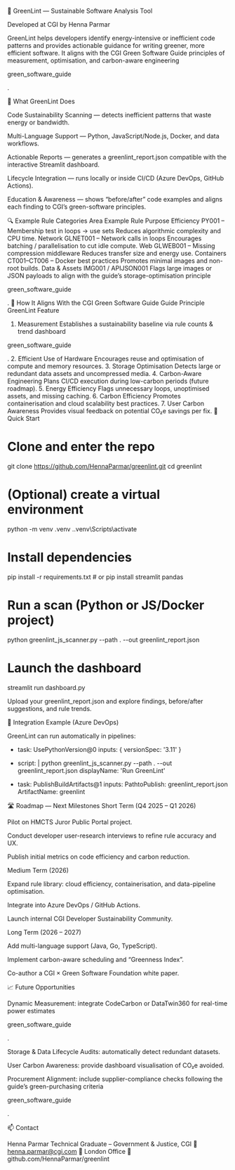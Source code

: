 🌿 GreenLint — Sustainable Software Analysis Tool

Developed at CGI by Henna Parmar

GreenLint helps developers identify energy-intensive or inefficient code patterns and provides actionable guidance for writing greener, more efficient software.
It aligns with the CGI Green Software Guide principles of measurement, optimisation, and carbon-aware engineering

green_software_guide

.

🧩 What GreenLint Does

Code Sustainability Scanning — detects inefficient patterns that waste energy or bandwidth.

Multi-Language Support — Python, JavaScript/Node.js, Docker, and data workflows.

Actionable Reports — generates a greenlint_report.json compatible with the interactive Streamlit dashboard.

Lifecycle Integration — runs locally or inside CI/CD (Azure DevOps, GitHub Actions).

Education & Awareness — shows “before/after” code examples and aligns each finding to CGI’s green-software principles.

🔍 Example Rule Categories
Area	Example Rule	Purpose
Efficiency	PY001 – Membership test in loops → use sets	Reduces algorithmic complexity and CPU time.
Network	GLNET001 – Network calls in loops	Encourages batching / parallelisation to cut idle compute.
Web	GLWEB001 – Missing compression middleware	Reduces transfer size and energy use.
Containers	CT001–CT006 – Docker best practices	Promotes minimal images and non-root builds.
Data & Assets	IMG001 / APIJSON001	Flags large images or JSON payloads to align with the guide’s storage-optimisation principle

green_software_guide

.
🧠 How It Aligns With the CGI Green Software Guide
Guide Principle	GreenLint Feature
1. Measurement	Establishes a sustainability baseline via rule counts & trend dashboard

green_software_guide

.
2. Efficient Use of Hardware	Encourages reuse and optimisation of compute and memory resources.
3. Storage Optimisation	Detects large or redundant data assets and uncompressed media.
4. Carbon-Aware Engineering	Plans CI/CD execution during low-carbon periods (future roadmap).
5. Energy Efficiency	Flags unnecessary loops, unoptimised assets, and missing caching.
6. Carbon Efficiency	Promotes containerisation and cloud scalability best practices.
7. User Carbon Awareness	Provides visual feedback on potential CO₂e savings per fix.
🚀 Quick Start
# Clone and enter the repo
git clone https://github.com/HennaParmar/greenlint.git
cd greenlint

# (Optional) create a virtual environment
python -m venv .venv
.\.venv\Scripts\activate

# Install dependencies
pip install -r requirements.txt   # or pip install streamlit pandas

# Run a scan (Python or JS/Docker project)
python greenlint_js_scanner.py --path . --out greenlint_report.json

# Launch the dashboard
streamlit run dashboard.py


Upload your greenlint_report.json and explore findings, before/after suggestions, and rule trends.

🔄 Integration Example (Azure DevOps)

GreenLint can run automatically in pipelines:

- task: UsePythonVersion@0
  inputs: { versionSpec: '3.11' }

- script: |
    python greenlint_js_scanner.py --path . --out greenlint_report.json
  displayName: 'Run GreenLint'

- task: PublishBuildArtifacts@1
  inputs:
    PathtoPublish: greenlint_report.json
    ArtifactName: greenlint

🛣️ Roadmap — Next Milestones
Short Term (Q4 2025 – Q1 2026)

Pilot on HMCTS Juror Public Portal project.

Conduct developer user-research interviews to refine rule accuracy and UX.

Publish initial metrics on code efficiency and carbon reduction.

Medium Term (2026)

Expand rule library: cloud efficiency, containerisation, and data-pipeline optimisation.

Integrate into Azure DevOps / GitHub Actions.

Launch internal CGI Developer Sustainability Community.

Long Term (2026 – 2027)

Add multi-language support (Java, Go, TypeScript).

Implement carbon-aware scheduling and “Greenness Index”.

Co-author a CGI × Green Software Foundation white paper.

📈 Future Opportunities

Dynamic Measurement: integrate CodeCarbon or DataTwin360 for real-time power estimates

green_software_guide

.

Storage & Data Lifecycle Audits: automatically detect redundant datasets.

User Carbon Awareness: provide dashboard visualisation of CO₂e avoided.

Procurement Alignment: include supplier-compliance checks following the guide’s green-purchasing criteria

green_software_guide

.

📫 Contact

Henna Parmar
Technical Graduate – Government & Justice, CGI
📧 henna.parmar@cgi.com
 📍 London Office
🔗 github.com/HennaParmar/greenlint